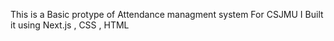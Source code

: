 This is a Basic protype of Attendance managment system For CSJMU 
I Built it using Next.js , CSS , HTML
